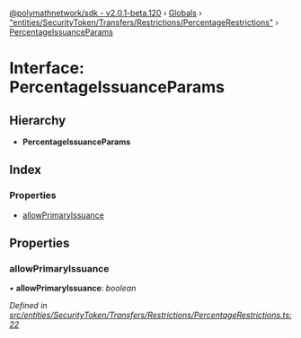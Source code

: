[@polymathnetwork/sdk - v2.0.1-beta.120](../README.md) › [Globals](../globals.md) › ["entities/SecurityToken/Transfers/Restrictions/PercentageRestrictions"](../modules/_entities_securitytoken_transfers_restrictions_percentagerestrictions_.md) › [PercentageIssuanceParams](_entities_securitytoken_transfers_restrictions_percentagerestrictions_.percentageissuanceparams.md)

# Interface: PercentageIssuanceParams

## Hierarchy

- **PercentageIssuanceParams**

## Index

### Properties

- [allowPrimaryIssuance](_entities_securitytoken_transfers_restrictions_percentagerestrictions_.percentageissuanceparams.md#allowprimaryissuance)

## Properties

### allowPrimaryIssuance

• **allowPrimaryIssuance**: _boolean_

_Defined in [src/entities/SecurityToken/Transfers/Restrictions/PercentageRestrictions.ts:22](https://github.com/PolymathNetwork/polymath-sdk/blob/1da5bc5/src/entities/SecurityToken/Transfers/Restrictions/PercentageRestrictions.ts#L22)_
